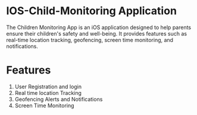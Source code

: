 # IOS-Child-Monitoring Application

The Children Monitoring App is an iOS application designed to help parents ensure their children's safety and well-being. It provides features such as real-time location tracking, geofencing, screen time monitoring, and notifications. 

# Features
1. User Registration and login
2. Real time location Tracking
3. Geofencing Alerts and Notifications
4. Screen Time Monitoring
